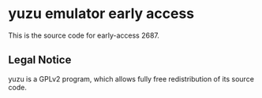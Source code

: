 yuzu emulator early access
=============

This is the source code for early-access 2687.

## Legal Notice

yuzu is a GPLv2 program, which allows fully free redistribution of its source code.